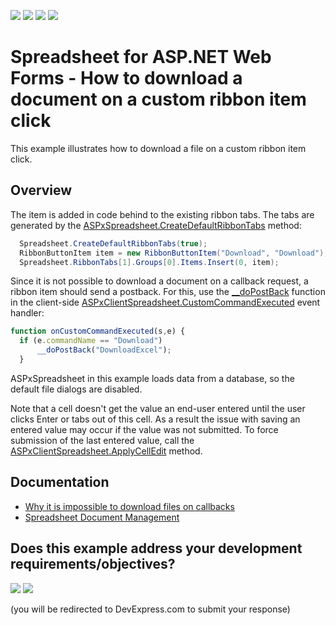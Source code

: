 <!-- default badges list -->
![](https://img.shields.io/endpoint?url=https://codecentral.devexpress.com/api/v1/VersionRange/134059990/24.2.1%2B)
[![](https://img.shields.io/badge/Open_in_DevExpress_Support_Center-FF7200?style=flat-square&logo=DevExpress&logoColor=white)](https://supportcenter.devexpress.com/ticket/details/T623622)
[![](https://img.shields.io/badge/📖_How_to_use_DevExpress_Examples-e9f6fc?style=flat-square)](https://docs.devexpress.com/GeneralInformation/403183)
[![](https://img.shields.io/badge/💬_Leave_Feedback-feecdd?style=flat-square)](#does-this-example-address-your-development-requirementsobjectives)
<!-- default badges end -->
# Spreadsheet for ASP.NET Web Forms - How to download a document on a custom ribbon item click

This example illustrates how to download a file on a custom ribbon item click.

## Overview

The item is added in code behind to the existing ribbon tabs. The tabs are generated by the [ASPxSpreadsheet.CreateDefaultRibbonTabs](https://docs.devexpress.com/AspNet/DevExpress.Web.ASPxSpreadsheet.ASPxSpreadsheet.CreateDefaultRibbonTabs(System.Boolean)) method:

```cs
  Spreadsheet.CreateDefaultRibbonTabs(true);
  RibbonButtonItem item = new RibbonButtonItem("Download", "Download");
  Spreadsheet.RibbonTabs[1].Groups[0].Items.Insert(0, item);
```

Since it is not possible to download a document on a callback request, a ribbon item should send a postback. For this, use the [__doPostBack](https://www.codeproject.com/Articles/667531/doPostBack-function) function in the client-side [ASPxClientSpreadsheet.CustomCommandExecuted](https://docs.devexpress.com/AspNet/js-ASPxClientSpreadsheet.CustomCommandExecuted) event handler:

```js
function onCustomCommandExecuted(s,e) {
  if (e.commandName == "Download") 
      __doPostBack("DownloadExcel");
  }
```

ASPxSpreadsheet in this example loads data from a database, so the default file dialogs are disabled.

Note that a cell doesn't get the value an end-user entered until the user clicks Enter or tabs out of this cell. As a result the issue with saving an entered value may occur if the value was not submitted. To force submission of the last entered value, call the [ASPxClientSpreadsheet.ApplyCellEdit](https://docs.devexpress.com/AspNet/js-ASPxClientSpreadsheet.ApplyCellEdit) method.

## Documentation

* [Why it is impossible to download files on callbacks](https://docs.devexpress.com/AspNet/403753/troubleshooting/server-side-issues/impossible-download-files-on-callback)
* [Spreadsheet Document Management](https://docs.devexpress.com/AspNet/116406/components/spreadsheet/document-management)
<!-- feedback -->
## Does this example address your development requirements/objectives?

[<img src="https://www.devexpress.com/support/examples/i/yes-button.svg"/>](https://www.devexpress.com/support/examples/survey.xml?utm_source=github&utm_campaign=asp-net-web-forms-spreadsheet-download-file-on-custom-ribbon-item-click&~~~was_helpful=yes) [<img src="https://www.devexpress.com/support/examples/i/no-button.svg"/>](https://www.devexpress.com/support/examples/survey.xml?utm_source=github&utm_campaign=asp-net-web-forms-spreadsheet-download-file-on-custom-ribbon-item-click&~~~was_helpful=no)

(you will be redirected to DevExpress.com to submit your response)
<!-- feedback end -->
